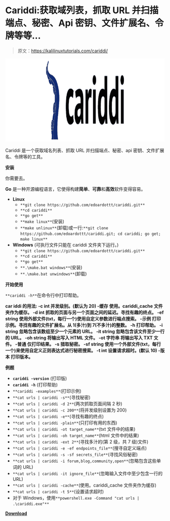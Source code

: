 # Cariddi:获取域列表，抓取 URL 并扫描端点、秘密、Api 密钥、文件扩展名、令牌等等…

> 原文：<https://kalilinuxtutorials.com/cariddi/>

[![Cariddi : Take A List Of Domains, Crawl Urls And Scan For Endpoints, Secrets, Api Keys, File Extensions, Tokens And More…](img//732197decd59ab1a8ad2f124700e4dbc.png "Cariddi : Take A List Of Domains, Crawl Urls And Scan For Endpoints, Secrets, Api Keys, File Extensions, Tokens And More…")](https://1.bp.blogspot.com/-cL6XNf8ZIy4/YOm_NRjirEI/AAAAAAAAJ8o/57zeE6fG3zw8Jg7EGsob3HgD8DG0t10dQCLcBGAsYHQ/s728/logo%2B%25281%2529.png)

Cariddi 是一个获取域名列表、抓取 URL 并扫描端点、秘密、api 密钥、文件扩展名、令牌等的工具。

**安装**

你需要去。

**Go** 是一种开源编程语言，它使得构建**简单**、**可靠**和**高效**软件变得容易。

*   **Linux**
    *   `**git clone https://github.com/edoardottt/cariddi.git**`
    *   `**cd cariddi**`
    *   `**go get**`
    *   `**make linux**`(安装)
    *   `**make unlinux**`(卸载)或一行:`**git clone https://github.com/edoardottt/cariddi.git; cd cariddi; go get; make linux**`
*   **Windows** (可执行文件只能在 cariddi 文件夹下运行。)
    *   `**git clone https://github.com/edoardottt/cariddi.git**`
    *   `**cd cariddi**`
    *   `**go get**`
    *   `**.\make.bat windows**`(安装)
    *   `**.\make.bat unwindows**`(卸载)

**开始使用**

`**cariddi -h**`在命令行中打印帮助。

**car iddi 的用法:
-c int
并发级别。(默认为 20)
-缓存
使用。cariddi_cache 文件夹作为缓存。
-d int
抓取的页面与另一个页面之间的延迟。寻找有趣的终点。
-ef string
使用外部文件(txt，每行一个)使用自定义参数进行端点搜索。
-示例
打印示例。寻找有趣的文件扩展名。从 1(多汁)到 7(不多汁)的整数。
-h 打印帮助。
-i string
忽略包含该数组至少一个元素的 URL。
-it string
忽略包含该文件至少一行的 URL。
-oh string
将输出写入 HTML 文件。
-ot 字符串
将输出写入 TXT 文件。
-普通
仅打印结果。
-s 猎取秘密。
-sf string
使用一个外部文件(txt，每行一个)来使用自定义正则表达式进行秘密搜索。
-t int
设置请求超时。(默认 10)
-版本
打印版本。**

**例题**

*   **`cariddi -version`** (打印版)
*   **`cariddi -h`** (打印帮助)
*   `**cariddi -examples**`(打印示例)
*   `**cat urls | cariddi -s**`(寻找秘密)
*   `**cat urls | cariddi -d 2**`(两次抓取页面间隔 2 秒)
*   `**cat urls | cariddi -c 200**`(将并发级别设置为 200)
*   `**cat urls | cariddi -e**`(寻找有趣的终点)
*   `**cat urls | cariddi -plain**`(只打印有用的东西)
*   `**cat urls | cariddi -ot target_name**`(txt 文件中的结果)
*   `**cat urls | cariddi -oh target_name**`(html 文件中的结果)
*   `**cat urls | cariddi -ext 2**`(寻找多汁的(第 2 级，共 7 级)文件)
*   `**cat urls | cariddi -e -ef endpoints_file**`(搜寻自定义端点)
*   `**cat urls | cariddi -s -sf secrets_file**`(寻找风俗秘密)
*   `**cat urls | cariddi -i forum,blog,community,open**`(忽略包含这些单词的 URL)
*   `**cat urls | cariddi -it ignore_file**`(忽略输入文件中至少包含一行的 URL)
*   `**cat urls | cariddi -cache**`(使用。cariddi_cache 文件夹作为缓存)
*   `**cat urls | cariddi -t 5**`(设置请求超时)
*   对于 Windows，使用`**powershell.exe -Command "cat urls | .\cariddi.exe"**`

[**Download**](https://github.com/edoardottt/cariddi)